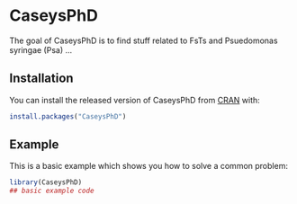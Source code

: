 
# CaseysPhD

The goal of CaseysPhD is to find stuff related to FsTs and Psuedomonas syringae (Psa) ...

## Installation

You can install the released version of CaseysPhD from [CRAN](https://CRAN.R-project.org) with:

``` r
install.packages("CaseysPhD")
```

## Example

This is a basic example which shows you how to solve a common problem:

``` r
library(CaseysPhD)
## basic example code
```

